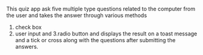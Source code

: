 This quiz app ask five multiple type questions related to the computer from the user and takes the answer through various methods
1. check box
2. user input and
3.radio button
and displays the result on a toast message and a tick or cross along with the questions after submitting the answers.  
